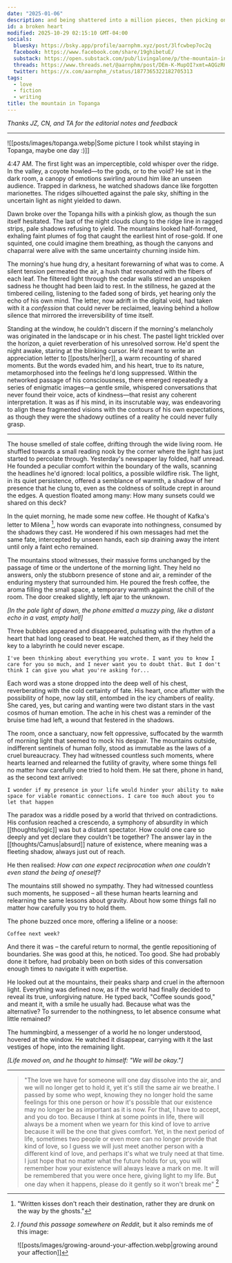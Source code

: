 ```yaml
---
date: "2025-01-06"
description: and being shattered into a million pieces, then picking oneself up.
id: a broken heart
modified: 2025-10-29 02:15:10 GMT-04:00
socials:
  bluesky: https://bsky.app/profile/aarnphm.xyz/post/3lfcwbep7oc2q
  facebook: https://www.facebook.com/share/19ghibetuE/
  substack: https://open.substack.com/pub/livingalone/p/the-mountain-in-topanga?r=1z8i4s&utm_campaign=post&utm_medium=web&showWelcomeOnShare=true
  threads: https://www.threads.net/@aarnphm/post/DEm-K-MupOI?xmt=AQGzRHMdXH5DSfLXjFzaP7AaiQrOnZuBcssNa-ebWN5QLw
  twitter: https://x.com/aarnphm_/status/1877365322182705313
tags:
  - love
  - fiction
  - writing
title: the mountain in Topanga
---
```


_Thanks JZ, CN, and TA for the editorial notes and feedback_

---

![[posts/images/topanga.webp|Some picture I took whilst staying in Topanga, maybe one day :)]]

4:47 AM. The first light was an imperceptible, cold whisper over the ridge. In the valley, a coyote howled—to the gods, or to the void? He sat in the dark room, a canopy of emotions swirling around him like an unseen audience. Trapped in darkness, he watched shadows dance like forgotten marionettes. The ridges silhouetted against the pale sky, shifting in the uncertain light as night yielded to dawn.

Dawn broke over the Topanga hills with a pinkish glow, as though the sun itself hesitated. The last of the night clouds clung to the ridge line in ragged strips, pale shadows refusing to yield. The mountains looked half-formed, exhaling faint plumes of fog that caught the earliest hint of rose-gold. If one squinted, one could imagine them breathing, as though the canyons and chaparral were alive with the same uncertainty churning inside him.

The morning's hue hung dry, a hesitant forewarning of what was to come. A silent tension permeated the air, a hush that resonated with the fibers of each leaf. The filtered light through the cedar walls stirred an unspoken sadness he thought had been laid to rest. In the stillness, he gazed at the timbered ceiling, listening to the faded song of birds, yet hearing only the echo of his own mind. The letter, now adrift in the digital void, had taken with it a _confession_ that could never be reclaimed, leaving behind a hollow silence that mirrored the irreversibility of time itself.

Standing at the window, he couldn't discern if the morning's melancholy was originated in the landscape or in his chest. The pastel light trickled over the horizon, a quiet reverberation of his unresolved sorrow. He'd spent the night awake, staring at the blinking cursor. He'd meant to write an appreciation letter to [[posts/her|her]], a warm recounting of shared moments. But the words evaded him, and his heart, true to its nature, metamorphosed into the feelings he'd long suppressed. Within the networked passage of his consciousness, there emerged repeatedly a series of enigmatic images—a gentle smile, whispered conversations that never found their voice, acts of kindness—that resist any coherent interpretation. It was as if his mind, in its inscrutable way, was endeavoring to align these fragmented visions with the contours of his own expectations, as though they were the shadowy outlines of a reality he could never fully grasp.

---

The house smelled of stale coffee, drifting through the wide living room. He shuffled towards a small reading nook by the corner where the light has just started to percolate through. Yesterday's newspaper lay folded, half unread. He founded a peculiar comfort within the boundary of the walls, scanning the headlines he'd ignored: local politics, a possible wildfire risk. The light, in its quiet persistence, offered a semblance of warmth, a shadow of her presence that he clung to, even as the coldness of solitude crept in around the edges. A question floated among many: How many sunsets could we shared on this deck?

In the quiet morning, he made some new coffee. He thought of Kafka's letter to Milena [^kafka], how words can evaporate into nothingness, consumed by the shadows they cast. He wondered if his own messages had met the same fate, intercepted by unseen hands, each sip draining away the intent until only a faint echo remained.

[^kafka]: "Written kisses don't reach their destination, rather they are drunk on the way by the ghosts."

The mountains stood witnesses, their massive forms unchanged by the passage of time or the undertone of the morning light. They held no answers, only the stubborn presence of stone and air, a reminder of the enduring mystery that surrounded him. He poured the fresh coffee, the aroma filling the small space, a temporary warmth against the chill of the room. The door creaked slightly, left ajar to the unknown.

_[In the pale light of dawn, the phone emitted a muzzy ping, like a distant echo in a vast, empty hall]_

Three bubbles appeared and disappeared, pulsating with the rhythm of a heart that had long ceased to beat. He watched them, as if they held the key to a labyrinth he could never escape.

```sms
I've been thinking about everything you wrote. I want you to know I care for you so much, and I never want you to doubt that. But I don't think I can give you what you're asking for...
```

Each word was a stone dropped into the deep well of his chest, reverberating with the cold certainty of fate. His heart, once aflutter with the possibility of hope, now lay still, entombed in the icy chambers of reality. She cared, yes, but caring and wanting were two distant stars in the vast cosmos of human emotion. The ache in his chest was a reminder of the bruise time had left, a wound that festered in the shadows.

The room, once a sanctuary, now felt oppressive, suffocated by the warmth of morning light that seemed to mock his despair. The mountains outside, indifferent sentinels of human folly, stood as immutable as the laws of a cruel bureaucracy. They had witnessed countless such moments, where hearts learned and relearned the futility of gravity, where some things fell no matter how carefully one tried to hold them. He sat there, phone in hand, as the second text arrived:

```sms
I wonder if my presence in your life would hinder your ability to make space for viable romantic connections. I care too much about you to let that happen
```

The paradox was a riddle posed by a world that thrived on contradictions. His confusion reached a crescendo, a symphony of absurdity in which [[thoughts/logic]] was but a distant spectator. How could one care so deeply and yet declare they couldn't be together? The answer lay in the [[thoughts/Camus|absurd]] nature of existence, where meaning was a fleeting shadow, always just out of reach.

He then realised: _How can one expect reciprocation when one couldn't even stand the being of oneself?_

The mountains still showed no sympathy. They had witnessed countless such moments, he supposed – all these human hearts learning and relearning the same lessons about gravity. About how some things fall no matter how carefully you try to hold them.

The phone buzzed once more, offering a lifeline or a noose:

```sms
Coffee next week?
```

And there it was – the careful return to normal, the gentle repositioning of boundaries. She was good at this, he noticed. Too good. She had probably done it before, had probably been on both sides of this conversation enough times to navigate it with expertise.

He looked out at the mountains, their peaks sharp and cruel in the afternoon light. Everything was defined now, as if the world had finally decided to reveal its true, unforgiving nature. He typed back, "Coffee sounds good," and meant it, with a smile he usually had. Because what was the alternative? To surrender to the nothingness, to let absence consume what little remained?

The hummingbird, a messenger of a world he no longer understood, hovered at the window. He watched it disappear, carrying with it the last vestiges of hope, into the remaining light.

_[Life moved on, and he thought to himself: "We will be okay."]_

---

> "The love we have for someone will one day dissolve into the air, and we will no longer get to hold it, yet it's still the same air we breathe. I passed by some who wept, knowing they no longer hold the same feelings for this one person or how it's possible that our existence may no longer be as important as it is now. For that, I have to accept, and you do too. Because I think at some points in life, there will always be a moment when we yearn for this kind of love to arrive because it will be the one that gives comfort. Yet, in the next period of life, sometimes two people or even more can no longer provide that kind of love, so I guess we will just meet another person with a different kind of love, and perhaps it's what we truly need at that time. I just hope that no matter what the future holds for us, you will remember how your existence will always leave a mark on me. It will be remembered that you were once here, giving light to my life. But one day when it happens, please do it gently so it won't break me" [^affection]

[^affection]: _I found this passage somewhere on Reddit_, but it also reminds me of this image:

    ![[posts/images/growing-around-your-affection.webp|growing around your affection]]
